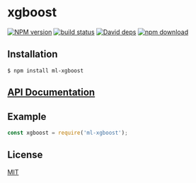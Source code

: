 # xgboost

  [![NPM version][npm-image]][npm-url]
  [![build status][travis-image]][travis-url]
  [![David deps][david-image]][david-url]
  [![npm download][download-image]][download-url]



## Installation

`$ npm install ml-xgboost`

## [API Documentation](https://mljs.github.io/xgboost/)

## Example

```js
const xgboost = require('ml-xgboost');
```


## License

[MIT](./LICENSE)

[npm-image]: https://img.shields.io/npm/v/ml-xgboost.svg?style=flat-square
[npm-url]: https://www.npmjs.com/package/ml-xgboost
[travis-image]: https://img.shields.io/travis/mljs/xgboost/master.svg?style=flat-square
[travis-url]: https://travis-ci.org/mljs/xgboost
[david-image]: https://img.shields.io/david/mljs/xgboost.svg?style=flat-square
[david-url]: https://david-dm.org/mljs/xgboost
[download-image]: https://img.shields.io/npm/dm/ml-xgboost.svg?style=flat-square
[download-url]: https://www.npmjs.com/package/ml-xgboost
